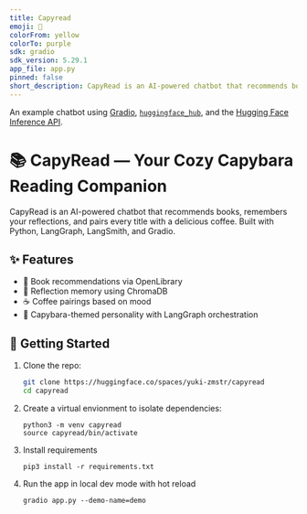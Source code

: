 ```yaml
---
title: Capyread
emoji: 💬
colorFrom: yellow
colorTo: purple
sdk: gradio
sdk_version: 5.29.1
app_file: app.py
pinned: false
short_description: CapyRead is an AI-powered chatbot that recommends books
---
```


An example chatbot using [Gradio](https://gradio.app), [`huggingface_hub`](https://huggingface.co/docs/huggingface_hub/v0.22.2/en/index), and the [Hugging Face Inference API](https://huggingface.co/docs/api-inference/index).

# 📚 CapyRead — Your Cozy Capybara Reading Companion

CapyRead is an AI-powered chatbot that recommends books, remembers your reflections, and pairs every title with a delicious coffee. Built with Python, LangGraph, LangSmith, and Gradio.

## ✨ Features

- 📖 Book recommendations via OpenLibrary
- 🧠 Reflection memory using ChromaDB
- ☕ Coffee pairings based on mood
- 🐾 Capybara-themed personality with LangGraph orchestration

## 🚀 Getting Started

1. Clone the repo:

   ```bash
   git clone https://huggingface.co/spaces/yuki-zmstr/capyread
   cd capyread

   ```

2. Create a virtual envionment to isolate dependencies:

   ```
   python3 -m venv capyread
   source capyread/bin/activate
   ```

3. Install requirements

   ```
   pip3 install -r requirements.txt
   ```

4. Run the app in local dev mode with hot reload

   ```
   gradio app.py --demo-name=demo
   ```